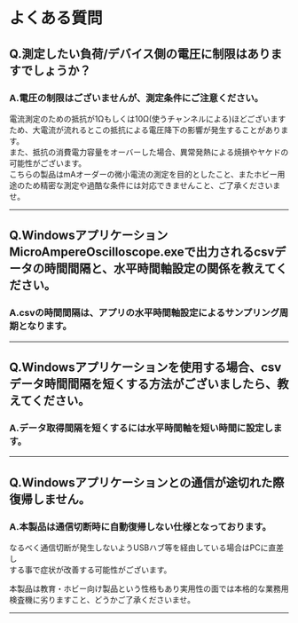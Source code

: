 # よくある質問

## Q.測定したい負荷/デバイス側の電圧に制限はありますでしょうか？

### A.電圧の制限はございませんが、測定条件にご注意ください。

電流測定のための抵抗が1Ωもしくは10Ω(使うチャンネルによる)ほどございますため、大電流が流れるとこの抵抗による電圧降下の影響が発生することがあります。  
また、抵抗の消費電力容量をオーバーした場合、異常発熱による焼損やヤケドの可能性がございます。  
こちらの製品はmAオーダーの微小電流の測定を目的としたこと、またホビー用途のため精密な測定や過酷な条件には対応できませんこと、ご了承くださいませ。  

---

## Q.WindowsアプリケーションMicroAmpereOscilloscope.exeで出力されるcsvデータの時間間隔と、水平時間軸設定の関係を教えてください。 

### A.csvの時間間隔は、アプリの水平時間軸設定によるサンプリング周期となります。 

---

## Q.Windowsアプリケーションを使用する場合、csvデータ時間間隔を短くする方法がございましたら、教えてください。 

### A.データ取得間隔を短くするには水平時間軸を短い時間に設定します。 

---

## Q.Windowsアプリケーションとの通信が途切れた際復帰しません。

### A.本製品は通信切断時に自動復帰しない仕様となっております。

なるべく通信切断が発生しないようUSBハブ等を経由している場合はPCに直差し  
する事で症状が改善する可能性がございます。  

本製品は教育・ホビー向け製品という性格もあり実用性の面では本格的な業務用検査機に劣りますこと、どうかご了承くださいませ。  
 
---

